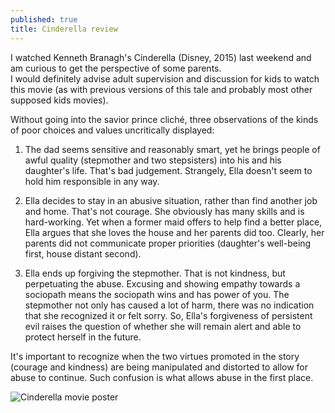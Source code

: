 ```yaml
---
published: true
title: Cinderella review
---
```


I watched Kenneth Branagh's Cinderella (Disney, 2015) last weekend and am curious to get the perspective of some parents.  
I would definitely advise adult supervision and discussion for kids to watch this movie (as with previous versions of this tale and probably most other supposed kids movies).  

Without going into the savior prince cliché, three observations of the kinds of poor choices and values uncritically displayed:  

1. The dad seems sensitive and reasonably smart, yet he brings people of awful quality (stepmother and two stepsisters) into his and his daughter's life. That's bad judgement. Strangely, Ella  doesn't seem to hold him responsible in any way.  

2. Ella decides to stay in an abusive situation, rather than find another job and home. That's not courage. She obviously has many skills and is hard-working. Yet when a former maid offers to help find a better place, Ella argues that she loves the house and her parents did too. Clearly, her parents did not communicate proper priorities (daughter's well-being first, house distant second).  

3. Ella ends up forgiving the stepmother. That is not kindness, but perpetuating the abuse. Excusing and showing empathy towards a sociopath means the sociopath wins and has power of you. The stepmother not only has caused a lot of harm, there was no indication that she recognized it or felt sorry. So, Ella's forgiveness of persistent evil raises the question of whether she will remain alert and able to protect herself in the future.

It's important to recognize when the two virtues promoted in the story (courage and kindness) are being manipulated and distorted to allow for abuse to continue. Such confusion is what allows abuse in the first place.

![Cinderella movie poster]({{site.baseurl}}/archives/images/Cinderella.jpg)
